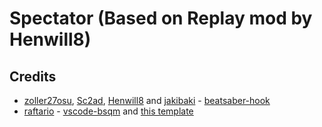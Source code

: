 # Spectator (Based on Replay mod by Henwill8)

## Credits

* [zoller27osu](https://github.com/zoller27osu), [Sc2ad](https://github.com/Sc2ad), [Henwill8](https://github.com/henwill8/) and [jakibaki](https://github.com/jakibaki) - [beatsaber-hook](https://github.com/sc2ad/beatsaber-hook)
* [raftario](https://github.com/raftario) - [vscode-bsqm](https://github.com/raftario/vscode-bsqm) and [this template](https://github.com/raftario/bmbf-mod-template)
